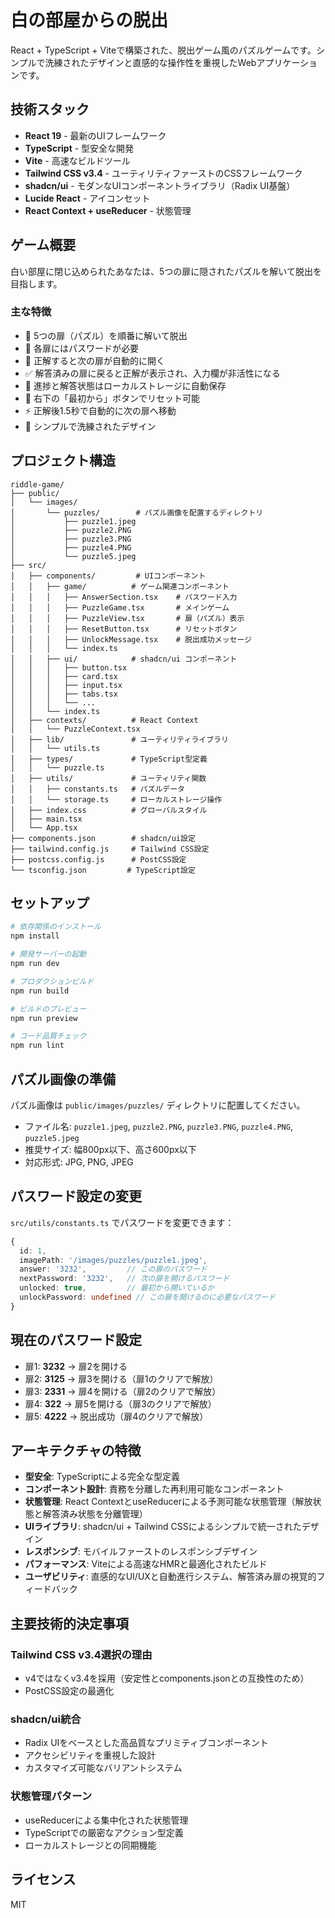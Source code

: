 # 白の部屋からの脱出

React + TypeScript + Viteで構築された、脱出ゲーム風のパズルゲームです。シンプルで洗練されたデザインと直感的な操作性を重視したWebアプリケーションです。

## 技術スタック

- **React 19** - 最新のUIフレームワーク
- **TypeScript** - 型安全な開発
- **Vite** - 高速なビルドツール
- **Tailwind CSS v3.4** - ユーティリティファーストのCSSフレームワーク
- **shadcn/ui** - モダンなUIコンポーネントライブラリ（Radix UI基盤）
- **Lucide React** - アイコンセット
- **React Context + useReducer** - 状態管理

## ゲーム概要

白い部屋に閉じ込められたあなたは、5つの扉に隠されたパズルを解いて脱出を目指します。

### 主な特徴

- 🚪 5つの扉（パズル）を順番に解いて脱出
- 🔐 各扉にはパスワードが必要
- 🎯 正解すると次の扉が自動的に開く
- ✅ 解答済みの扉に戻ると正解が表示され、入力欄が非活性になる
- 💾 進捗と解答状態はローカルストレージに自動保存
- 🔄 右下の「最初から」ボタンでリセット可能
- ⚡ 正解後1.5秒で自動的に次の扉へ移動
- 🎨 シンプルで洗練されたデザイン

## プロジェクト構造

```
riddle-game/
├── public/
│   └── images/
│       └── puzzles/        # パズル画像を配置するディレクトリ
│           ├── puzzle1.jpeg
│           ├── puzzle2.PNG
│           ├── puzzle3.PNG
│           ├── puzzle4.PNG
│           └── puzzle5.jpeg
├── src/
│   ├── components/         # UIコンポーネント
│   │   ├── game/          # ゲーム関連コンポーネント
│   │   │   ├── AnswerSection.tsx    # パスワード入力
│   │   │   ├── PuzzleGame.tsx       # メインゲーム
│   │   │   ├── PuzzleView.tsx       # 扉（パズル）表示
│   │   │   ├── ResetButton.tsx      # リセットボタン
│   │   │   ├── UnlockMessage.tsx    # 脱出成功メッセージ
│   │   │   └── index.ts
│   │   ├── ui/            # shadcn/ui コンポーネント
│   │   │   ├── button.tsx
│   │   │   ├── card.tsx
│   │   │   ├── input.tsx
│   │   │   ├── tabs.tsx
│   │   │   └── ...
│   │   └── index.ts
│   ├── contexts/          # React Context
│   │   └── PuzzleContext.tsx
│   ├── lib/               # ユーティリティライブラリ
│   │   └── utils.ts
│   ├── types/             # TypeScript型定義
│   │   └── puzzle.ts
│   ├── utils/             # ユーティリティ関数
│   │   ├── constants.ts   # パズルデータ
│   │   └── storage.ts     # ローカルストレージ操作
│   ├── index.css          # グローバルスタイル
│   ├── main.tsx
│   └── App.tsx
├── components.json        # shadcn/ui設定
├── tailwind.config.js     # Tailwind CSS設定
├── postcss.config.js      # PostCSS設定
└── tsconfig.json         # TypeScript設定
```

## セットアップ

```bash
# 依存関係のインストール
npm install

# 開発サーバーの起動
npm run dev

# プロダクションビルド
npm run build

# ビルドのプレビュー
npm run preview

# コード品質チェック
npm run lint
```

## パズル画像の準備

パズル画像は `public/images/puzzles/` ディレクトリに配置してください。
- ファイル名: `puzzle1.jpeg`, `puzzle2.PNG`, `puzzle3.PNG`, `puzzle4.PNG`, `puzzle5.jpeg`
- 推奨サイズ: 幅800px以下、高さ600px以下
- 対応形式: JPG, PNG, JPEG

## パスワード設定の変更

`src/utils/constants.ts` でパスワードを変更できます：

```typescript
{
  id: 1,
  imagePath: '/images/puzzles/puzzle1.jpeg',
  answer: '3232',         // この扉のパスワード
  nextPassword: '3232',   // 次の扉を開けるパスワード
  unlocked: true,         // 最初から開いているか
  unlockPassword: undefined // この扉を開けるのに必要なパスワード
}
```

## 現在のパスワード設定

- 扉1: **3232** → 扉2を開ける
- 扉2: **3125** → 扉3を開ける（扉1のクリアで解放）
- 扉3: **2331** → 扉4を開ける（扉2のクリアで解放）
- 扉4: **322** → 扉5を開ける（扉3のクリアで解放）
- 扉5: **4222** → 脱出成功（扉4のクリアで解放）

## アーキテクチャの特徴

- **型安全**: TypeScriptによる完全な型定義
- **コンポーネント設計**: 責務を分離した再利用可能なコンポーネント
- **状態管理**: React ContextとuseReducerによる予測可能な状態管理（解放状態と解答済み状態を分離管理）
- **UIライブラリ**: shadcn/ui + Tailwind CSSによるシンプルで統一されたデザイン
- **レスポンシブ**: モバイルファーストのレスポンシブデザイン
- **パフォーマンス**: Viteによる高速なHMRと最適化されたビルド
- **ユーザビリティ**: 直感的なUI/UXと自動進行システム、解答済み扉の視覚的フィードバック

## 主要技術的決定事項

### Tailwind CSS v3.4選択の理由
- v4ではなくv3.4を採用（安定性とcomponents.jsonとの互換性のため）
- PostCSS設定の最適化

### shadcn/ui統合
- Radix UIをベースとした高品質なプリミティブコンポーネント
- アクセシビリティを重視した設計
- カスタマイズ可能なバリアントシステム

### 状態管理パターン
- useReducerによる集中化された状態管理
- TypeScriptでの厳密なアクション型定義
- ローカルストレージとの同期機能

## ライセンス

MIT